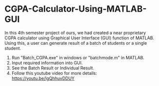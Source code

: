 # CGPA-Calculator-Using-MATLAB-GUI
In this 4th semester project of ours, we had created a near proprietary CGPA calculator using Graphical User Interface (GUI) function of MATLAB. Using this, a user can generate result of a batch of students or a single student.  

1. Run "Batch_CGPA.exe" in windows or "batchmode.m" in MATLAB.
2. Input required information into GUI.
3. See the Batch Result or Individual Result.
4. Follow this youtube video for more details: https://youtu.be/lgQhhuvDDUY
